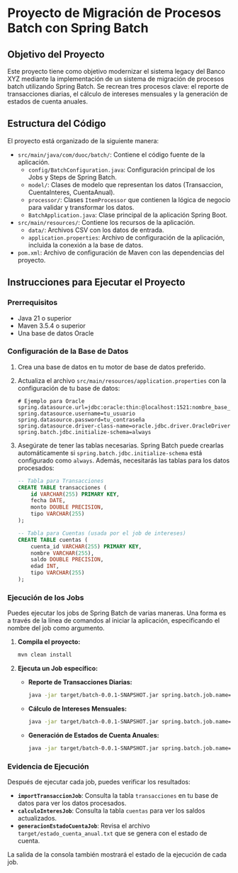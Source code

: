 # Proyecto de Migración de Procesos Batch con Spring Batch

## Objetivo del Proyecto

Este proyecto tiene como objetivo modernizar el sistema legacy del Banco XYZ mediante la implementación de un sistema de migración de procesos batch utilizando Spring Batch. Se recrean tres procesos clave: el reporte de transacciones diarias, el cálculo de intereses mensuales y la generación de estados de cuenta anuales.

## Estructura del Código

El proyecto está organizado de la siguiente manera:

- `src/main/java/com/duoc/batch/`: Contiene el código fuente de la aplicación.
  - `config/BatchConfiguration.java`: Configuración principal de los Jobs y Steps de Spring Batch.
  - `model/`: Clases de modelo que representan los datos (Transaccion, CuentaInteres, CuentaAnual).
  - `processor/`: Clases `ItemProcessor` que contienen la lógica de negocio para validar y transformar los datos.
  - `BatchApplication.java`: Clase principal de la aplicación Spring Boot.
- `src/main/resources/`: Contiene los recursos de la aplicación.
  - `data/`: Archivos CSV con los datos de entrada.
  - `application.properties`: Archivo de configuración de la aplicación, incluida la conexión a la base de datos.
- `pom.xml`: Archivo de configuración de Maven con las dependencias del proyecto.

## Instrucciones para Ejecutar el Proyecto

### Prerrequisitos

- Java 21 o superior
- Maven 3.5.4 o superior
- Una base de datos Oracle

### Configuración de la Base de Datos

1.  Crea una base de datos en tu motor de base de datos preferido.
2.  Actualiza el archivo `src/main/resources/application.properties` con la configuración de tu base de datos:

    ```properties
    # Ejemplo para Oracle
    spring.datasource.url=jdbc:oracle:thin:@localhost:1521:nombre_base_datos
    spring.datasource.username=tu_usuario
    spring.datasource.password=tu_contraseña
    spring.datasource.driver-class-name=oracle.jdbc.driver.OracleDriver
    spring.batch.jdbc.initialize-schema=always
    ```

3.  Asegúrate de tener las tablas necesarias. Spring Batch puede crearlas automáticamente si `spring.batch.jdbc.initialize-schema` está configurado como `always`. Además, necesitarás las tablas para los datos procesados:

    ```sql
    -- Tabla para Transacciones
    CREATE TABLE transacciones (
        id VARCHAR(255) PRIMARY KEY,
        fecha DATE,
        monto DOUBLE PRECISION,
        tipo VARCHAR(255)
    );

    -- Tabla para Cuentas (usada por el job de intereses)
    CREATE TABLE cuentas (
        cuenta_id VARCHAR(255) PRIMARY KEY,
        nombre VARCHAR(255),
        saldo DOUBLE PRECISION,
        edad INT,
        tipo VARCHAR(255)
    );
    ```

### Ejecución de los Jobs

Puedes ejecutar los jobs de Spring Batch de varias maneras. Una forma es a través de la línea de comandos al iniciar la aplicación, especificando el nombre del job como argumento.

1.  **Compila el proyecto:**
    ```bash
    mvn clean install
    ```

2.  **Ejecuta un Job específico:**

    - **Reporte de Transacciones Diarias:**
      ```bash
      java -jar target/batch-0.0.1-SNAPSHOT.jar spring.batch.job.name=importTransaccionJob
      ```

    - **Cálculo de Intereses Mensuales:**
      ```bash
      java -jar target/batch-0.0.1-SNAPSHOT.jar spring.batch.job.name=calculoInteresJob
      ```

    - **Generación de Estados de Cuenta Anuales:**
      ```bash
      java -jar target/batch-0.0.1-SNAPSHOT.jar spring.batch.job.name=generacionEstadoCuentaJob
      ```

### Evidencia de Ejecución

Después de ejecutar cada job, puedes verificar los resultados:

- **`importTransaccionJob`**: Consulta la tabla `transacciones` en tu base de datos para ver los datos procesados.
- **`calculoInteresJob`**: Consulta la tabla `cuentas` para ver los saldos actualizados.
- **`generacionEstadoCuentaJob`**: Revisa el archivo `target/estado_cuenta_anual.txt` que se genera con el estado de cuenta.

La salida de la consola también mostrará el estado de la ejecución de cada job.
